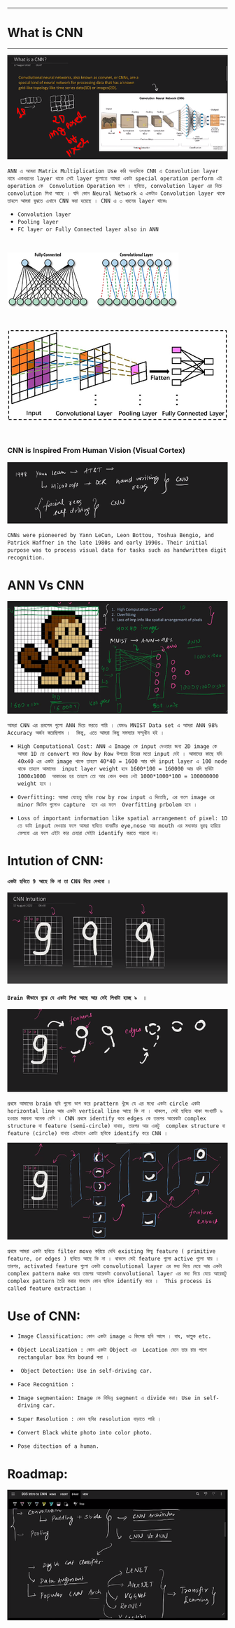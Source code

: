 
---

# What is CNN

---

![Alt text](image-226.png)

`ANN এ আমরা Matrix Multiplication Use করি অন্যদিকে CNN এ Convolution layer নামে একধরনের layer থাকে সেই layer গুলোতে আমরা একটা special operation perform এই operation কে  Convolution Operation বলে । ছবিতে, convolution layer এর নিচে convolution লিখা আছে । যদি কোন Neural Network এ একটাও Convolution layer থাকে তাহলে আমরা বুঝতে এখানে CNN করা হয়েছে । CNN এ ৩ ধরনের layer থাকেঃ `

- `Convolution layer`
- `Pooling layer`
- `FC layer or Fully Connected layer also in ANN`

<br>

![Alt text](image-227.png)

<br>

![Alt text](image-228.png)

<br>

### CNN is Inspired From Human Vision (Visual Cortex)


![Alt text](image-229.png)

`CNNs were pioneered by Yann LeCun, Leon Bottou, Yoshua Bengio, and Patrick Haffner in the late 1980s and early 1990s. Their initial purpose was to process visual data for tasks such as handwritten digit recognition.`

# ANN Vs CNN

![Alt text](image-230.png)

`আমরা CNN এর প্রবলেম গুলো ANN দিয়ে করতে পারি । যেমনঃ MNIST Data set এ আমরা ANN 98% Accuracy অর্জন করেছিলাম ।  কিন্তু, এতে আমরা কিছু সমস্যার সম্মুখীন হই ।  `

- `High Computational Cost: ANN এ Image কে input দেওয়ার জন্য 2D image কে আমরা 1D তে convert করে Row by Row উপরের চিত্রের মতো input দেই । আমাদের কাছে যদি 40x40 এর একটা image থাকে তাহলে 40*40 = 1600 আর যদি input layer এ 100 node থাকে তাহলে আমাদের  input layer weight হবে 1600*100 = 160000 আর যদি ছবিটা 1000x1000  আকারের হয় তাহলে তো আর কোন কথায় নেই 1000*1000*100 = 100000000 weight হবে । `

- `Overfitting: আমরা যেহেতু ছবির row by row input এ দিতেছি, এর ফলে image এর minor জিনিস গুলোও capture  হবে এর ফলে  Overfitting prbolem হবে । `

- `Loss of important information like spatial arrangement of pixel: 1D তে ডাটা input দেওয়ার ফলে আমরা ছবিতে বানরটির eye,nose আর mouth এর মধ্যকার দুরত্ব হারিয়ে ফেলবো এর ফলে এইটা কার চেহারা সেইটা identify করতে পারবো না। `

# Intution of CNN:

#### `একটা ছবিতে 9 আছে কি না তা CNN দিয়ে দেখবো । `

![Alt text](image-231.png)

#### `Brain কীভাবে বুঝে যে একটা লিখা আছে আর সেই লিখাটা হচ্ছে ৯  । `

![Alt text](image-232.png)

`প্রথমে আমাদের brain ছবি গুলো ভাগ করে prattern খুঁজে যে এর মধ্যে একটা circle একটা  horizontal line আর একটা vertical line আছে কি না । থাকলে, সেই ছবিতে থাকা সংখ্যাটি ৯ হওয়ার সম্ভবনা অনেক বেশি । CNN প্রথমে identify করে edges কে তারপর আরেকটা complex structure বা feature (semi-circle) বানায়, তারপর আর একটু  complex structure বা feature (circle) বানায় এইভাবে একটা ছবিকে identify করে CNN ।  `

![Alt text](image-233.png)

`প্রথমে আমরা একটা ছবিতে filter move করিয়ে দেখি existing কিছু feature ( primitive feature, or edges ) ছবিতে আছে কি না । থাকলে সেই feature গুলো active গুলো যায় । তারপর, activated feature গুলো একটা convolutional layer এর মধ্য দিয়ে যেয়ে আর একটা complex pattern make করে তারপর আরেকটা convolutional layer এর মধ্য দিয়ে যেয়ে আরেকটু complex pattern তৈরি করার মাধ্যমে কোন ছবিকে identify করে ।  This process is called feature extraction । `


# Use of CNN:

- `Image Classification: কোন একটা image এ কিসের ছবি আসে । বাঘ, ভাল্লুক etc. `

- `Object Localization : কোন একটা Object এর  Location যেনে তার চার পাশে rectangular box দিয়ে bound করা ।  `

- ` Object Detection: Use in self-driving car.`

- ` Face Recognition : `

- `Image segmentaion: Image কে বিভিন্ন segment এ divide করা। Use in self-driving car. `

- `Super Resolution : কোন ছবির resolution বাড়াতে পারি । `

- `Convert Black white photo into color photo.`

- `Pose ditection of a human. `

# Roadmap:

![Alt text](image-234.png)


